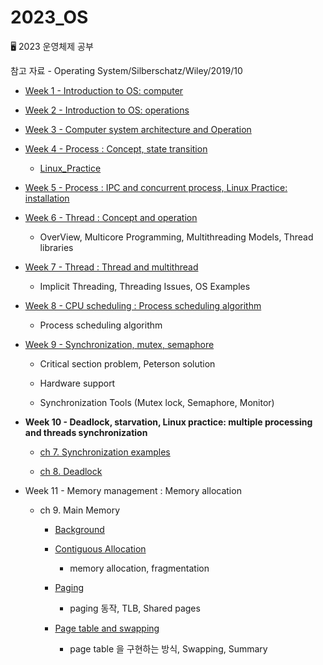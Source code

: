 # 2023_OS

🖥 2023 운영체제 공부

참고 자료 - Operating System/Silberschatz/Wiley/2019/10

- [Week 1 - Introduction to OS: computer](https://github.com/jjaehwi/2023_OS/blob/main/Week01/article.md)

- [Week 2 - Introduction to OS: operations](https://github.com/jjaehwi/2023_OS/blob/main/Week02/article.md)

- [Week 3 - Computer system architecture and Operation](https://github.com/jjaehwi/2023_OS/blob/main/Week03/article.md)

- [Week 4 - Process : Concept, state transition](https://github.com/jjaehwi/2023_OS/blob/main/Week04/article.md)

  - [Linux_Practice](https://github.com/jjaehwi/2023_OS/blob/main/Week04/Linux_Practice.md)

- [Week 5 - Process : IPC and concurrent process, Linux Practice: installation](https://github.com/jjaehwi/2023_OS/blob/main/Week05/article.md)

- [Week 6 - Thread : Concept and operation](https://github.com/jjaehwi/2023_OS/blob/main/Week06/article.md)

  - OverView, Multicore Programming, Multithreading Models, Thread libraries

- [Week 7 - Thread : Thread and multithread](https://github.com/jjaehwi/2023_OS/blob/main/Week07/article.md)

  - Implicit Threading, Threading Issues, OS Examples

- [Week 8 - CPU scheduling : Process scheduling algorithm](https://github.com/jjaehwi/2023_OS/blob/main/Week08/article.md)

  - Process scheduling algorithm

- [Week 9 - Synchronization, mutex, semaphore](https://github.com/jjaehwi/2023_OS/blob/main/Week09/article.md)

  - Critical section problem, Peterson solution

  - Hardware support

  - Synchronization Tools (Mutex lock, Semaphore, Monitor)

- **Week 10 - Deadlock, starvation, Linux practice: multiple processing and threads synchronization**

  - [ch 7. Synchronization examples](https://github.com/jjaehwi/2023_OS/blob/main/Week10/article.md)

  - [ch 8. Deadlock](https://github.com/jjaehwi/2023_OS/blob/main/Week10/article2.md)

- Week 11 - Memory management : Memory allocation

  - ch 9. Main Memory

    - [Background](https://github.com/jjaehwi/2023_OS/blob/main/Week11/article.md)

    - [Contiguous Allocation](https://github.com/jjaehwi/2023_OS/blob/main/Week11/article2.md)

      - memory allocation, fragmentation

    - [Paging](https://github.com/jjaehwi/2023_OS/blob/main/Week11/article3.md)

      - paging 동작, TLB, Shared pages

    - [Page table and swapping](https://github.com/jjaehwi/2023_OS/blob/main/Week11/article4.md)

      - page table 을 구현하는 방식, Swapping, Summary
